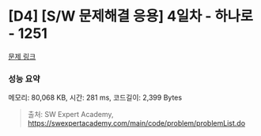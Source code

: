# [D4] [S/W 문제해결 응용] 4일차 - 하나로 - 1251 

[문제 링크](https://swexpertacademy.com/main/code/problem/problemDetail.do?contestProbId=AV15StKqAQkCFAYD) 

### 성능 요약

메모리: 80,068 KB, 시간: 281 ms, 코드길이: 2,399 Bytes



> 출처: SW Expert Academy, https://swexpertacademy.com/main/code/problem/problemList.do
